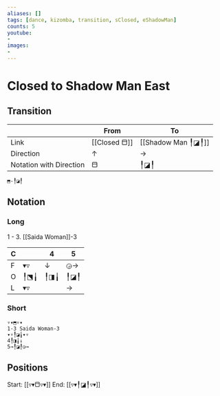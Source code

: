 ```yaml
---
aliases: [] 
tags: [dance, kizomba, transition, sClosed, eShadowMan]
counts: 5
youtube:
- 
images:
-
---
```


# Closed to Shadow Man East
## Transition
|                         | From | To   |
| ----------------------- | ---- | ---- |
| Link                    | [[Closed ⬒]] | [[Shadow Man ╿◪╿]] |
| Direction               |   ↑   |   →  |
| Notation with Direction |   ⬒   |   ╿◪╿   |

```
⬒-╿◪╿
``` 

## Notation
### Long
1 - 3. [[Saida Woman]]-3

| C   |     | 4   | 5   |
| --- | --- | --- | --- |
| F   | ▾▿  | ↓   | ◶→  |
| O   | ╿⬔╽ | ╿◨╽ | ╿◪╿ |
| L   | ▾▿  |     | →   |

### Short
```
▿▾⬒▿▾
1-3 Saida Woman-3
▾▿╿◪╽▾▿
4╿◨╽↓
5→╿◪╿◶→
```

## Positions
Start: [[▿▾⬒▿▾]]
End: [[▿▾╿◪╿▿▾]]
